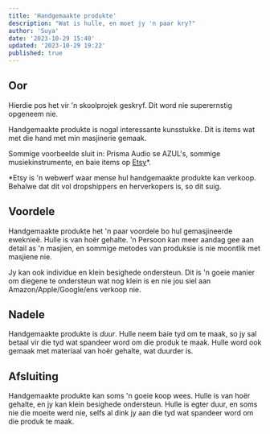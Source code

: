 ```yaml
---
title: 'Handgemaakte produkte'
description: "Wat is hulle, en moet jy 'n paar kry?"
author: 'Suya'
date: '2023-10-29 15:40'
updated: '2023-10-29 19:22'
published: true
---
```


<script lang="ts">
    import Note from "$lib/components/note.svelte"
</script>

## Oor

<Note>
Hierdie pos het vir 'n skoolprojek geskryf.
Dit word nie superernstig opgeneem nie.
</Note>

Handgemaakte produkte is nogal interessante kunsstukke.
Dit is items wat met die hand met min masjinerie gemaak.

Sommige voorbeelde sluit in: Prisma Audio se AZUL's, sommige musiekinstrumente,
en baie items op [Etsy](https://etsy.com)\*.

<Note>
*Etsy is 'n webwerf waar mense hul handgemaakte produkte kan verkoop.
Behalwe dat dit vol dropshippers en herverkopers is, so dit suig.
</Note>

## Voordele

Handgemaakte produkte het 'n paar voordele bo hul gemasjineerde eweknieë.
Hulle is van hoër gehalte. 'n Persoon kan meer aandag gee
aan detail as 'n masjien, en sommige metodes van produksie
is nie moontlik met masjiene nie.

Jy kan ook individue en klein besighede ondersteun.
Dit is 'n goeie manier om diegene te ondersteun wat nog klein is
en nie jou siel aan Amazon/Apple/Google/ens verkoop nie.

## Nadele

Handgemaakte produkte is _duur_. Hulle neem baie tyd om te maak,
so jy sal betaal vir die tyd wat spandeer word om die produk te maak.
Hulle word ook gemaak met materiaal van hoër gehalte, wat duurder is.

## Afsluiting

Handgemaakte produkte kan soms 'n goeie koop wees. Hulle is van hoër gehalte,
en jy kan klein besighede ondersteun. Hulle is egter duur,
en soms nie die moeite werd nie, selfs al dink jy aan die tyd wat spandeer word
om die produk te maak.
